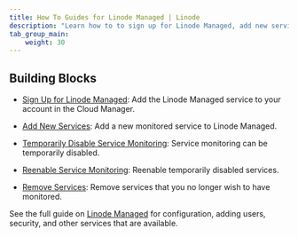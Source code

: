 ```yaml
---
title: How To Guides for Linode Managed | Linode
description: "Learn how to to sign up for Linode Managed, add new services, disable service monitoring, and more."
tab_group_main:
    weight: 30
---
```


## Building Blocks

- [Sign Up for Linode Managed](/docs/products/services/managed/guides/sign-up/): Add the Linode Managed service to your account in the Cloud Manager.

- [Add New Services](/docs/products/services/managed/guides/add-services/): Add a new monitored service to Linode Managed.

- [Temporarily Disable Service Monitoring](/docs/products/services/managed/guides/disable-a-service-monitor/): Service monitoring can be temporarily disabled.

- [Reenable Service Monitoring](/docs/products/services/managed/guides/reenable-a-service-monitor/): Reenable temporarily disabled services.

- [Remove Services](/docs/products/services/managed/guides/remove-services/): Remove services that you no longer wish to have monitored.

See the full guide on [Linode Managed](/docs/platform/linode-managed/) for configuration, adding users, security, and other services that are available.
